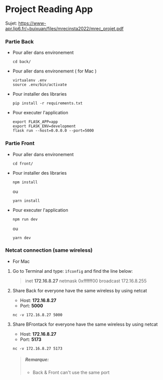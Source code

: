 # Project Reading App

Sujet: https://www-apr.lip6.fr/~buixuan/files/mrecinsta2022/mrec_projet.pdf

### Partie Back

- Pour aller dans environement

  ```
  cd back/
  ```

- Pour aller dans environement ( for Mac )

  ```
  virtualenv .env
  source .env/bin/activate
  ```

- Pour installer des libraries

  ```
  pip install -r requirements.txt
  ```

- Pour executer l'application

  ```
  export FLASK_APP=app
  export FLASK_ENV=development
  flask run --host=0.0.0.0 --port=5000
  ```

### Partie Front

- Pour aller dans environement

  ```
  cd front/
  ```

- Pour installer des libraries

  ```
  npm install
  ```

  ou

  ```
  yarn install
  ```

- Pour executer l'application

  ```
  npm run dev
  ```

  ou

  ```
  yarn dev
  ```

<!-- ##### Ne concerne pas

Installing env Python
`virtualenv .env` -->

### Netcat connection (same wireless)

- For Mac

1. Go to Terminal and type: `ìfconfig` and find the line below:

   > inet **172.16.8.27** netmask 0xffffff00 broadcast 172.16.8.255

2. Share Back for everyone have the same wireless by using netcat

   - Host: **172.16.8.27**
   - Port: **5000**

   ```
   nc -v 172.16.8.27 5000
   ```

3. Share BFrontack for everyone have the same wireless by using netcat

   - Host: **172.16.8.27**
   - Port: **5173**

   ```
   nc -v 172.16.8.27 5173
   ```

   > ##### Remarque:
   >
   > - Back & Front can't use the same port
